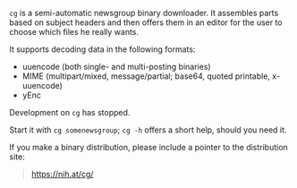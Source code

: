 `cg` is a semi-automatic newsgroup binary downloader.  It assembles
parts based on subject headers and then offers them in an editor for
the user to choose which files he really wants.

It supports decoding data in the following formats:
- uuencode (both single- and multi-posting binaries)
- MIME (multipart/mixed, message/partial; base64, quoted printable, x-uuencode)
- yEnc

Development on `cg` has stopped.

Start it with `cg somenewsgroup`; `cg -h` offers a short help, should
you need it.

If you make a binary distribution, please include a pointer to the
distribution site:
>    https://nih.at/cg/
